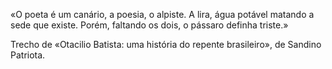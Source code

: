 «O poeta é um canário,
a poesia, o alpiste.
A lira, água potável
matando a sede que existe.
Porém, faltando os dois,
o pássaro definha triste.»

Trecho de «Otacilio Batista: uma história do repente brasileiro», de Sandino Patriota.

